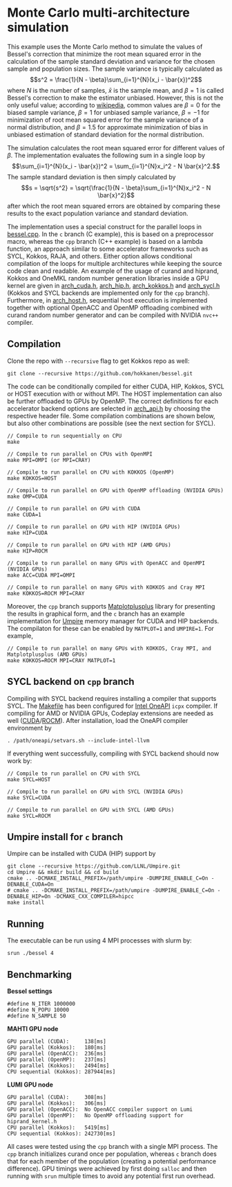 # Monte Carlo multi-architecture simulation

This example uses the Monte Carlo method to simulate the values of Bessel's correction that minimize the root mean squared error in the calculation of the sample standard deviation and variance for the chosen sample and population sizes. The sample variance is typically calculated as $$s^2 = \frac{1}{N - \beta}\sum_{i=1}^{N}(x_i - \bar{x})^2$$ where $N$ is the number of samples, $\bar{x}$ is the sample mean, and $\beta = 1$ is called Bessel's correction to make the estimator unbiased. However, this is not the only useful value; according to [wikipedia](https://en.wikipedia.org/wiki/Variance#Population_variance_and_sample_variance), common values are $\beta = 0$ for the biased sample variance, $\beta = 1$ for unbiased sample variance, $\beta = -1$ for minimization of root mean squared error for the sample variance of a normal distribution, and $\beta = 1.5$ for approximate minimization of bias in unbiased estimation of standard deviation for the normal distribution.

The simulation calculates the root mean squared error for different values of $\beta$. The implementation evaluates the following sum in a single loop by $$\sum_{i=1}^{N}(x_i - \bar{x})^2 = \sum_{i=1}^{N}x_i^2 - N \bar{x}^2.$$ The sample standard deviation is then simply calculated by $$s = \sqrt{s^2} = \sqrt{\frac{1}{N - \beta}\sum_{i=1}^{N}x_i^2 - N \bar{x}^2}$$ after which the root mean squared errors are obtained by comparing these results to the exact population variance and standard deviation.


The implementation uses a special construct for the parallel loops in [bessel.cpp](src/bessel.cpp). In the `c` branch (C example), this is based on a preprocessor macro, whereas the `cpp` branch (C++ example) is based on a lambda function, an approach similar to some accelerator frameworks such as SYCL, Kokkos, RAJA, and others. Either option allows conditional compilation of the loops for multiple architectures while keeping the source code clean and readable. An example of the usage of curand and hiprand, Kokkos and OneMKL random number generation libraries inside a GPU kernel are given in [arch_cuda.h](src/arch/arch_cuda.h), [arch_hip.h](src/arch/arch_hip.h), [arch_kokkos.h](src/arch/arch_kokkos.h) and [arch_sycl.h](src/arch/arch_sycl.h) (Kokkos and SYCL backends are implemented only for the `cpp` branch). Furthermore, in [arch_host.h](src/arch/arch_host.h), sequential host execution is implemented together with optional OpenACC and OpenMP offloading combined with curand random number generator and can be compiled with NVIDIA `nvc++` compiler.

## Compilation

Clone the repo with `--recursive` flag to get Kokkos repo as well:

```
git clone --recursive https://github.com/hokkanen/bessel.git
```

The code can be conditionally compiled for either CUDA, HIP, Kokkos, SYCL or HOST execution with or without MPI. The HOST implementation can also be further offloaded to GPUs by OpenMP. The correct definitions for each accelerator backend options are selected in [arch_api.h](src/arch/arch_api.h) by choosing the respective header file. Some compilation combinations are shown below, but also other combinations are possible (see the next section for SYCL).

```
// Compile to run sequentially on CPU
make

// Compile to run parallel on CPUs with OpenMPI
make MPI=OMPI (or MPI=CRAY)

// Compile to run parallel on CPU with KOKKOS (OpenMP)
make KOKKOS=HOST

// Compile to run parallel on GPU with OpenMP offloading (NVIDIA GPUs)
make OMP=CUDA

// Compile to run parallel on GPU with CUDA
make CUDA=1

// Compile to run parallel on GPU with HIP (NVIDIA GPUs)
make HIP=CUDA

// Compile to run parallel on GPU with HIP (AMD GPUs)
make HIP=ROCM

// Compile to run parallel on many GPUs with OpenACC and OpenMPI (NVIDIA GPUs)
make ACC=CUDA MPI=OMPI

// Compile to run parallel on many GPUs with KOKKOS and Cray MPI
make KOKKOS=ROCM MPI=CRAY
```

Moreover, the `cpp` branch supports [Matplotplusplus](https://alandefreitas.github.io/matplotplusplus/) library for presenting the results in graphical form, and the `c` branch has an example implementation for [Umpire](https://umpire.readthedocs.io/en/develop/) memory manager for CUDA and HIP backends. The compilaton for these can be enabled by `MATPLOT=1` and `UMPIRE=1`. For example,
```
// Compile to run parallel on many GPUs with KOKKOS, Cray MPI, and Matplotplusplus (AMD GPUs)
make KOKKOS=ROCM MPI=CRAY MATPLOT=1
```

## SYCL backend on `cpp` branch
Compiling with SYCL backend requires installing a compiler that supports SYCL. The [Makefile](./Makefile) has been configured for [Intel OneAPI](https://www.intel.com/content/www/us/en/docs/oneapi/installation-guide-linux/2024-1/install-with-command-line.html) `icpx` compiler. If compiling for AMD or NVIDIA GPUs, Codeplay extensions are needed as well ([CUDA](https://developer.codeplay.com/products/oneapi/nvidia/2024.1.0/guides/get-started-guide-nvidia)/[ROCM](https://developer.codeplay.com/products/oneapi/amd/2024.1.0/guides/get-started-guide-amd)). After installation, load the OneAPI compiler environment by 
```
. /path/oneapi/setvars.sh --include-intel-llvm
```
If everything went successfully, compiling with SYCL backend should now work by:
```
// Compile to run parallel on CPU with SYCL
make SYCL=HOST

// Compile to run parallel on GPU with SYCL (NVIDIA GPUs)
make SYCL=CUDA

// Compile to run parallel on GPU with SYCL (AMD GPUs)
make SYCL=ROCM
```

## Umpire install for `c` branch

Umpire can be installed with CUDA (HIP) support by
```
git clone --recursive https://github.com/LLNL/Umpire.git
cd Umpire && mkdir build && cd build
cmake .. -DCMAKE_INSTALL_PREFIX=/path/umpire -DUMPIRE_ENABLE_C=On -DENABLE_CUDA=On
# cmake .. -DCMAKE_INSTALL_PREFIX=/path/umpire -DUMPIRE_ENABLE_C=On -DENABLE_HIP=On -DCMAKE_CXX_COMPILER=hipcc
make install
```

## Running
The executable can be run using 4 MPI processes with slurm by: 
```
srun ./bessel 4
```

## Benchmarking

**Bessel settings**
```
#define N_ITER 1000000
#define N_POPU 10000
#define N_SAMPLE 50
```

**MAHTI GPU node**
```
GPU parallel (CUDA):     138[ms]
GPU parallel (Kokkos):   180[ms]
GPU parallel (OpenACC):  236[ms]
GPU parallel (OpenMP):   237[ms]
CPU parallel (Kokkos):   2494[ms]
CPU sequential (Kokkos): 287944[ms]
```

**LUMI GPU node**
```
GPU parallel (CUDA):     308[ms]
GPU parallel (Kokkos):   306[ms]
GPU parallel (OpenACC):  No OpenACC compiler support on Lumi
GPU parallel (OpenMP):   No OpenMP offloading support for hiprand_kernel.h
CPU parallel (Kokkos):   5419[ms]
CPU sequential (Kokkos): 242730[ms]
```
All cases were tested using the `cpp` branch with a single MPI process. The `cpp` branch initializes curand once per population, whereas `c` branch does that for each member of the population (creating a potential performance difference). GPU timings were achieved by first doing `salloc` and then running with `srun` multiple times to avoid any potential first run overhead.
